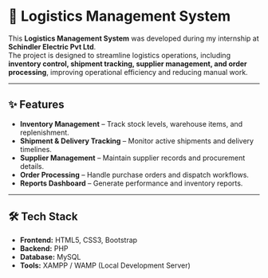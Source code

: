 # 🚚 Logistics Management System  

This **Logistics Management System** was developed during my internship at **Schindler Electric Pvt Ltd**.  
The project is designed to streamline logistics operations, including **inventory control, shipment tracking, supplier management, and order processing**, improving operational efficiency and reducing manual work.

---

## ✨ Features
- **Inventory Management** – Track stock levels, warehouse items, and replenishment.
- **Shipment & Delivery Tracking** – Monitor active shipments and delivery timelines.
- **Supplier Management** – Maintain supplier records and procurement details.
- **Order Processing** – Handle purchase orders and dispatch workflows.
- **Reports Dashboard** – Generate performance and inventory reports.

---

## 🛠 Tech Stack
- **Frontend:** HTML5, CSS3, Bootstrap  
- **Backend:** PHP  
- **Database:** MySQL  
- **Tools:** XAMPP / WAMP (Local Development Server)  
